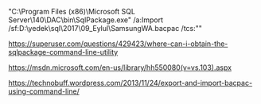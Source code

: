 "C:\Program Files (x86)\Microsoft SQL Server\140\DAC\bin\SqlPackage.exe" /a:Import /sf:D:\yedek\sql\2017\09_Eylul\SamsungWA.bacpac /tcs:""

https://superuser.com/questions/429423/where-can-i-obtain-the-sqlpackage-command-line-utility

https://msdn.microsoft.com/en-us/library/hh550080(v=vs.103).aspx

https://technobuff.wordpress.com/2013/11/24/export-and-import-bacpac-using-command-line/